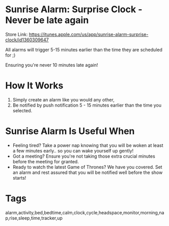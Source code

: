 # Sunrise Alarm: Surprise Clock - Never be late again 

Store Link: https://itunes.apple.com/us/app/sunrise-alarm-surprise-clock/id1360309647


All alarms will trigger 5-15 minutes earlier than the time they are scheduled for ;)

Ensuring you're never 10 minutes late again!


# How It Works

1) Simply create an alarm like you would any other,
2) Be notified by push notification 5 - 15 minutes earlier than the time you selected.


# Sunrise Alarm Is Useful When

- Feeling tired? Take a power nap knowing that you will be woken at least a few minutes early.. so you can wake yourself up gently! 
- Got a meeting? Ensure you're not taking those extra crucial minutes before the meeting for granted.
- Ready to watch the latest Game of Thrones? We have you covered. Set an alarm and rest assured that you will be notified well before the show starts!


# Tags
alarm,activity,bed,bedtime,calm,clock,cycle,headspace,monitor,morning,nap,rise,sleep,time,tracker,up